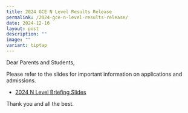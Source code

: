 ```yaml
---
title: 2024 GCE N Level Results Release
permalink: /2024-gce-n-level-results-release/
date: 2024-12-16
layout: post
description: ""
image: ""
variant: tiptap
---
```

<p>Dear Parents and Students,</p>
<p>Please refer to the slides for important information on applications and
admissions.</p>
<ul data-tight="true" class="tight">
<li>
<p><a href="/files/2024_n_level_briefing_slides.pdf" rel="noopener nofollow" target="_blank">2024 N Level Briefing Slides</a>
</p>
</li>
</ul>
<p>Thank you and all the best.</p>
<p></p>